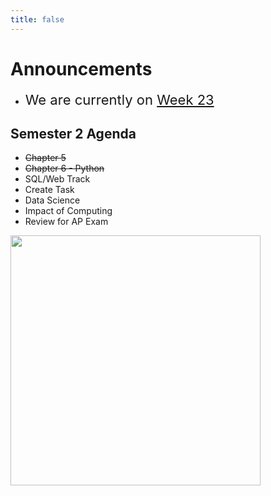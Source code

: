 ```yaml
---
title: false
---
```


<meta http-equiv="refresh" content="600"/>

<!-- <img src="https://www.dominicavibes.dm/wp-content/uploads/2016/09/Announcement-Icon.jpg" alt="announcement" height="400">  -->

<!-- # Hello, world!


This is CS50 AP, Harvard University's introduction to the intellectual enterprises of computer science and the art of programming for students in high school, which satisfies the College Board's AP CS Principles curriculum framework.

<iframe src="https://www.youtube.com/embed/tZxLMIk_SaY?playlist=GAB6Gm7pTTA"></iframe> -->

# Announcements

- <span style="font-size: 22px;">We are currently on [Week 23](\ap\weeks\week23) </span>

## Semester 2 Agenda

- ~~Chapter 5~~
- ~~Chapter 6 - Python~~
- SQL/Web Track
- Create Task
- Data Science
- Impact of Computing
- Review for AP Exam

<img src="" alt="" height="400">
